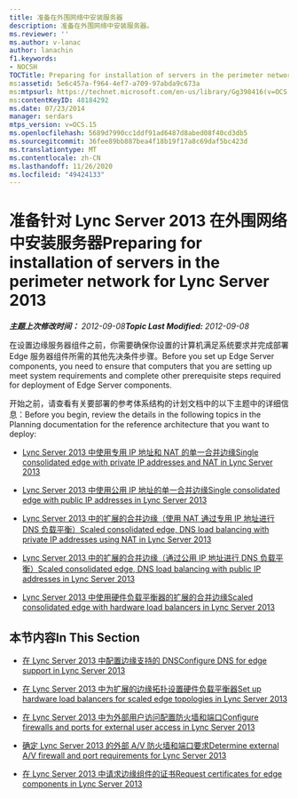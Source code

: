 ```yaml
---
title: 准备在外围网络中安装服务器
description: 准备在外围网络中安装服务器。
ms.reviewer: ''
ms.author: v-lanac
author: lanachin
f1.keywords:
- NOCSH
TOCTitle: Preparing for installation of servers in the perimeter network
ms:assetid: 5e6c457a-f964-4ef7-a709-97abda9c673a
ms:mtpsurl: https://technet.microsoft.com/en-us/library/Gg398416(v=OCS.15)
ms:contentKeyID: 48184292
ms.date: 07/23/2014
manager: serdars
mtps_version: v=OCS.15
ms.openlocfilehash: 5689d7990cc1ddf91ad6487d8abed08f40cd3db5
ms.sourcegitcommit: 36fee89bb887bea4f18b19f17a8c69daf5bc423d
ms.translationtype: MT
ms.contentlocale: zh-CN
ms.lasthandoff: 11/26/2020
ms.locfileid: "49424133"
---
```

# <a name="preparing-for-installation-of-servers-in-the-perimeter-network-for-lync-server-2013"></a><span data-ttu-id="d895a-103">准备针对 Lync Server 2013 在外围网络中安装服务器</span><span class="sxs-lookup"><span data-stu-id="d895a-103">Preparing for installation of servers in the perimeter network for Lync Server 2013</span></span>

<div data-xmlns="http://www.w3.org/1999/xhtml">

<div class="topic" data-xmlns="http://www.w3.org/1999/xhtml" data-msxsl="urn:schemas-microsoft-com:xslt" data-cs="https://msdn.microsoft.com/">

<div data-asp="https://msdn2.microsoft.com/asp">



</div>

<div id="mainSection">

<div id="mainBody"><span data-ttu-id="d895a-104">

<span> </span></span><span class="sxs-lookup"><span data-stu-id="d895a-104">

<span> </span></span></span>

<span data-ttu-id="d895a-105">_**主题上次修改时间：** 2012-09-08_</span><span class="sxs-lookup"><span data-stu-id="d895a-105">_**Topic Last Modified:** 2012-09-08_</span></span>

<span data-ttu-id="d895a-106">在设置边缘服务器组件之前，你需要确保你设置的计算机满足系统要求并完成部署 Edge 服务器组件所需的其他先决条件步骤。</span><span class="sxs-lookup"><span data-stu-id="d895a-106">Before you set up Edge Server components, you need to ensure that computers that you are setting up meet system requirements and complete other prerequisite steps required for deployment of Edge Server components.</span></span>

<span data-ttu-id="d895a-107">开始之前，请查看有关要部署的参考体系结构的计划文档中的以下主题中的详细信息：</span><span class="sxs-lookup"><span data-stu-id="d895a-107">Before you begin, review the details in the following topics in the Planning documentation for the reference architecture that you want to deploy:</span></span>

  - [<span data-ttu-id="d895a-108">Lync Server 2013 中使用专用 IP 地址和 NAT 的单一合并边缘</span><span class="sxs-lookup"><span data-stu-id="d895a-108">Single consolidated edge with private IP addresses and NAT in Lync Server 2013</span></span>](lync-server-2013-single-consolidated-edge-with-private-ip-addresses-and-nat.md)

  - [<span data-ttu-id="d895a-109">Lync Server 2013 中使用公用 IP 地址的单一合并边缘</span><span class="sxs-lookup"><span data-stu-id="d895a-109">Single consolidated edge with public IP addresses in Lync Server 2013</span></span>](lync-server-2013-single-consolidated-edge-with-public-ip-addresses.md)

  - [<span data-ttu-id="d895a-110">Lync Server 2013 中的扩展的合并边缘（使用 NAT 通过专用 IP 地址进行 DNS 负载平衡）</span><span class="sxs-lookup"><span data-stu-id="d895a-110">Scaled consolidated edge, DNS load balancing with private IP addresses using NAT in Lync Server 2013</span></span>](lync-server-2013-scaled-consolidated-edge-dns-load-balancing-with-private-ip-addresses-using-nat.md)

  - [<span data-ttu-id="d895a-111">Lync Server 2013 中的扩展的合并边缘（通过公用 IP 地址进行 DNS 负载平衡）</span><span class="sxs-lookup"><span data-stu-id="d895a-111">Scaled consolidated edge, DNS load balancing with public IP addresses in Lync Server 2013</span></span>](lync-server-2013-scaled-consolidated-edge-dns-load-balancing-with-public-ip-addresses.md)

  - [<span data-ttu-id="d895a-112">Lync Server 2013 中使用硬件负载平衡器的扩展的合并边缘</span><span class="sxs-lookup"><span data-stu-id="d895a-112">Scaled consolidated edge with hardware load balancers in Lync Server 2013</span></span>](lync-server-2013-scaled-consolidated-edge-with-hardware-load-balancers.md)

<div>

## <a name="in-this-section"></a><span data-ttu-id="d895a-113">本节内容</span><span class="sxs-lookup"><span data-stu-id="d895a-113">In This Section</span></span>

  - [<span data-ttu-id="d895a-114">在 Lync Server 2013 中配置边缘支持的 DNS</span><span class="sxs-lookup"><span data-stu-id="d895a-114">Configure DNS for edge support in Lync Server 2013</span></span>](lync-server-2013-configure-dns-for-edge-support.md)

  - [<span data-ttu-id="d895a-115">在 Lync Server 2013 中为扩展的边缘拓扑设置硬件负载平衡器</span><span class="sxs-lookup"><span data-stu-id="d895a-115">Set up hardware load balancers for scaled edge topologies in Lync Server 2013</span></span>](lync-server-2013-set-up-hardware-load-balancers-for-scaled-edge-topologies.md)

  - [<span data-ttu-id="d895a-116">在 Lync Server 2013 中为外部用户访问配置防火墙和端口</span><span class="sxs-lookup"><span data-stu-id="d895a-116">Configure firewalls and ports for external user access in Lync Server 2013</span></span>](lync-server-2013-configure-firewalls-and-ports-for-external-user-access.md)

  - [<span data-ttu-id="d895a-117">确定 Lync Server 2013 的外部 A/V 防火墙和端口要求</span><span class="sxs-lookup"><span data-stu-id="d895a-117">Determine external A/V firewall and port requirements for Lync Server 2013</span></span>](lync-server-2013-determine-external-a-v-firewall-and-port-requirements.md)

  - [<span data-ttu-id="d895a-118">在 Lync Server 2013 中请求边缘组件的证书</span><span class="sxs-lookup"><span data-stu-id="d895a-118">Request certificates for edge components in Lync Server 2013</span></span>](lync-server-2013-request-certificates-for-edge-components.md)

<span data-ttu-id="d895a-119"></div>

</div>

<span> </span>

</div>

</div>

</span><span class="sxs-lookup"><span data-stu-id="d895a-119"></div>

</div>

<span> </span>

</div>

</div>

</span></span></div>

